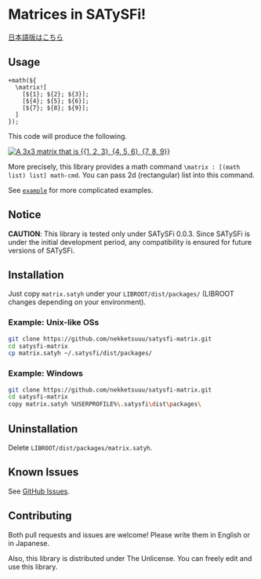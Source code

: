 # Matrices in SATySFi!

[日本語版はこちら][README-ja.md]

## Usage

```satysfi
+math(${
  \matrix![
    [${1}; ${2}; ${3}];
    [${4}; ${5}; ${6}];
    [${7}; ${8}; ${9}];
  ]
});
```

This code will produce the following.

[![A 3x3 matrix that is {{1, 2, 3}, {4, 5, 6}, {7, 8, 9}}][sample_matrix.png]][sample_matrix.png]

More precisely, this library provides a math command `\matrix : [(math list) list] math-cmd`. You can pass 2d (rectangular) list into this command.

See [`example`][example] for more complicated examples.

## Notice

**CAUTION**: This library is tested only under SATySFi 0.0.3. Since SATySFi is under the initial development period, any compatibility is ensured for future versions of SATySFi.

## Installation

Just copy `matrix.satyh` under your `LIBROOT/dist/packages/` (LIBROOT changes depending on your environment).

### Example: Unix-like OSs

```sh
git clone https://github.com/nekketsuuu/satysfi-matrix.git
cd satysfi-matrix
cp matrix.satyh ~/.satysfi/dist/packages/
```

### Example: Windows

```sh
git clone https://github.com/nekketsuuu/satysfi-matrix.git
cd satysfi-matrix
copy matrix.satyh %USERPROFILE%\.satysfi\dist\packages\
```

## Uninstallation

Delete `LIBROOT/dist/packages/matrix.satyh`.

## Known Issues

See [GitHub Issues].

## Contributing

Both pull requests and issues are welcome! Please write them in English or in Japanese.

Also, this library is distributed under The Unlicense. You can freely edit and use this library.


  [README-ja.md]: https://github.com/nekketsuuu/satysfi-matrix/blob/master/README-ja.md
  [sample_matrix.png]: https://raw.githubusercontent.com/nekketsuuu/satysfi-matrix/master/doc/img/sample_matrix.png
  [example]: https://github.com/nekketsuuu/satysfi-matrix/blob/master/example
  [GitHub Issues]: https://github.com/nekketsuuu/satysfi-matrix/issues
